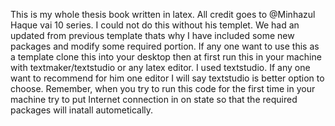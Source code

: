 This is my whole thesis book written in latex. All credit goes to @Minhazul Haque vai 10 series.
I could not do this without his templet.
We had an updated from previous template thats why I have included some new packages and modify some
required portion.
If any one want to use this as a template clone this into your desktop then at first run 
this in your machine with textmaker/textstudio or any latex editor.
I used textstudio. If any one want to recommend for him one editor I will say textstudio is better option to choose.
Remember, when you try to run this code for the first time in your machine try to put Internet connection in on state so that the 
required packages will inatall autometically. 
